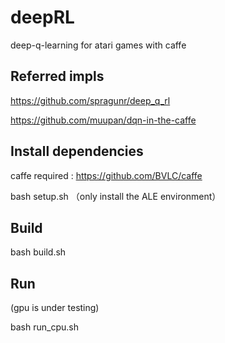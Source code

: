 # deepRL
deep-q-learning for atari games with caffe 

Referred impls
-------------
https://github.com/spragunr/deep_q_rl

https://github.com/muupan/dqn-in-the-caffe

Install dependencies
--------------------
caffe required : https://github.com/BVLC/caffe

bash setup.sh （only install the ALE environment）

Build
-------
bash build.sh


Run
---
(gpu is under testing)

bash run_cpu.sh 
